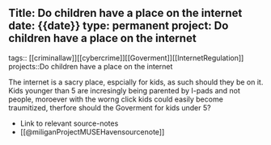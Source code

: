 
Title: Do children have a place on the internet
date: {{date}}
type: permanent
project: Do children have a place on the internet
---



tags::  [[criminallaw]][[cybercrime]][[Goverment]][[InternetRegulation]]
projects::Do children have a place on the internet

The internet is a sacry place, espcially for kids, as such should they be on it. Kids younger than 5 are incresingly being parented by I-pads and not people, moroever with the worng click kids could easily become traumitized, therfore should the Goverment for kids under 5?



- Link to relevant source-notes
- [[@miliganProjectMUSEHavensourcenote]]